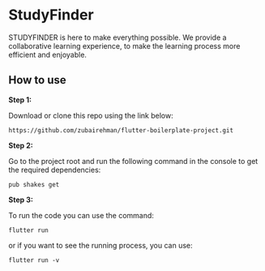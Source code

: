 # StudyFinder

STUDYFINDER is here to make everything possible. We provide a collaborative learning experience, to make the learning process more efficient and enjoyable.

## How to use

**Step 1:**

Download or clone this repo using the link below:

```
https://github.com/zubairehman/flutter-boilerplate-project.git
```

**Step 2:**

Go to the project root and run the following command in the console to get the required dependencies:

```
pub shakes get
```

**Step 3:**

To run the code you can use the command:

```
flutter run
```

or if you want to see the running process, you can use:

```
flutter run -v
```
